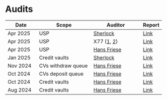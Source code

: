 # Audits

<table><thead><tr><th width="130">Date</th><th width="250">Scope</th><th width="221">Auditor</th><th>Report</th></tr></thead><tbody><tr><td>Apr 2025</td><td>USP</td><td><a href="https://www.sherlock.xyz/">Sherlock</a></td><td><a href="https://drive.google.com/file/d/1P8QsDc118cJmp5cCOneefM5NN7xhx5Io/view?usp=sharing">Link</a></td></tr><tr><td>Apr 2025</td><td>USP</td><td>X77 (<a href="https://x.com/s4muraii77">1</a>, <a href="https://x.com/0x3b33">2</a>)</td><td><a href="https://drive.google.com/file/d/15UH3nytMdm_BYSX2XHd77-uZlTXsOLV1/view?usp=sharing">Link</a></td></tr><tr><td>Apr 2025</td><td>USP</td><td><a href="https://code4rena.com/@hansfriese">Hans Friese</a></td><td><a href="https://drive.google.com/file/d/1dBlNpGjnhcryl0s-muvuQGORVz-TzBCM/view?usp=sharing">Link</a></td></tr><tr><td>Jan 2025</td><td>Credit vaults</td><td><a href="https://www.sherlock.xyz/">Sherlock</a></td><td><a href="https://drive.google.com/file/d/1ONqxBgT1GvdYoA-QBAQ7OGlBDicQ4xcI/view?usp=sharing">Link</a></td></tr><tr><td>Nov 2024</td><td>CVs withdraw queue</td><td><a href="https://code4rena.com/@hansfriese">Hans Friese</a></td><td><a href="https://drive.google.com/file/d/1bu-K45CsMWeIST676uEyIgTSAOImDtXe/view?usp=sharing">Link</a></td></tr><tr><td>Oct 2024</td><td>CVs deposit queue</td><td><a href="https://code4rena.com/@hansfriese">Hans Friese</a></td><td><a href="https://drive.google.com/file/d/1aIGWfo1-WXTgE3DfLfZYyJ6NNs8-esNT/view?usp=sharing">Link</a></td></tr><tr><td>Oct 2024</td><td>Credit vaults</td><td><a href="https://code4rena.com/@hansfriese">Hans Friese</a></td><td><a href="https://drive.google.com/file/d/1rTfKCkQbhVEk6qgYsluuHD2acXRxA4e1/view?usp=sharing">Link</a></td></tr><tr><td>Aug 2024</td><td>Credit vaults</td><td><a href="https://code4rena.com/@hansfriese">Hans Friese</a></td><td><a href="https://drive.google.com/file/d/1nr5kvwheKoYBDWe4M5DotKcapHWoqFSh/view?usp=sharing">Link</a></td></tr></tbody></table>
